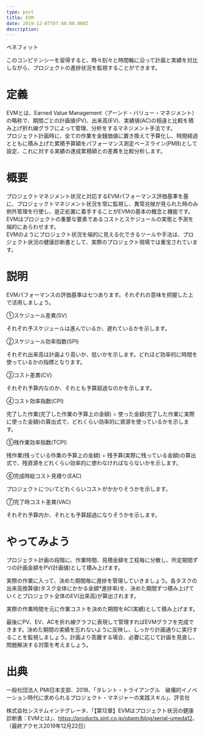 ```yaml
---
type: post
title: EVM
date: 2019-12-07T07:40:00.000Z
description:
---
```

ベネフィット

このコンピテンシーを習得すると、時々刻々と時間軸に沿って計画と実績を対比しながら、プロジェクトの進捗状況を監視することができます。

# 定義

EVMとは、Earned Value Management（アーンド・バリュー・マネジメント）の略称で、期間ごとの計画値(PV)、出来高(EV)、実績値(AC)の相違と比較を積み上げ折れ線グラフによって管理、分析をするマネジメント手法です。\
プロジェクト計画時に、全ての作業を金銭価値に置き換えて予算化し、時間経過とともに積み上げた累積予算額をパフォーマンス測定ベースライン(PMB)として設定、これに対する実績の達成累積額との差異を比較分析します。

# 概要

プロジェクトマネジメント状況と対応するEVMパフォーマンス評価基準を基に、プロジェックトマネジメント状況を常に監視し、異常兆候が見られた時のみ例外管理を行使し、是正処置に着手することがEVMの基本の概念と機能です。\
EVMはプロジェクトの重要な要素であるコストとスケジュールの実態と予測を端的にあらわせます。\
EVMのようにプロジェクト状況を端的に見える化できるツールや手法は、プロジェクト状況の健康診断書として、実際のプロジェクト現場では重宝されています。

# 説明

EVMパフォーマンスの評価基準は七つあります。それぞれの意味を把握した上で活用しましょう。

①スケジュール差異(SV)

それぞれ予スケジュールは進んでいるか、遅れているかを示します。

②スケジュール効率指数(SPI)

それぞれ出来高は計画より高いか、低いかを示します。どれほど効率的に時間を使っているかの指標となります。

③コスト差異(CV) 

それぞれ予算内なのか、それとも予算超過なのかを示します。

④コスト効率指数(CPI)

完了した作業(完了した作業の予算上の金額) ÷ 使った金額(完了した作業に実際に使った金額)の算出式で、どれくらい効率的に資源を使っているかを示します。

⑤残作業効率指数(TCPI)

残作業(残っている作業の予算上の金額) ÷ 残予算(実際に残っている金額)の算出式で、残資源をどれくらい効率的に使わなければならないかを示します。

⑥完成時総コスト見積り(EAC)

プロジェクトについてどれくらいコストがかかりそうかを示します。

⑦完了時コスト差異(VAC)

それぞれ予算内か、それとも予算超過になりそうかを示します。

# やってみよう

プロジェクト計画の段階に、作業時間、見積金額を工程毎に分散し、所定期間ずつの計画金額をPV(計画値)として積み上げます。

実際の作業に入って、決めた期間毎に進捗を管理していきましょう。各タスクの出来高換算値(タスク全体にかかる金額*進捗率)を、決めた期間ずつ積み上げていくとプロジェクト全体のEV(出来高)が算出されます。

実際の作業時間を元に作業コストを決めた期間をAC(実績)として積み上げます。

最後にPV、EV、ACを折れ線グラフに表現して管理すればEVMグラフを完成できます。決めた期間の実績を忘れないように反映し、しっかり計画通りに実行することを監視しましょう。計画より乖離する場合、必要に応じて計画を見直し、問題解決する対策を考えましょう。

# 出典

一般社団法人 PMI日本支部、2018、「タレント・トライアングル　破壊的イノベーション時代に求められるプロジェクト・マネジャーの実践スキル」、評言社

株式会社システムインテグレータ、「【第12章】EVMはプロジェクト状況の健康診断書：EVMとは」、<https://products.sint.co.jp/obpm/blog/serial-umeda12>、（最終アクセス2019年12月22日）
